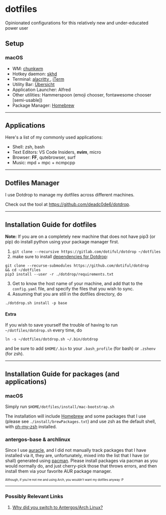 # dotfiles
Opinionated configurations for this relatively new and under-educated power user

## Setup

### macOS

* WM: [ chunkwm ](https://github.com/koekeishiya/chunkwm)
* Hotkey daemon: [ skhd ](https://github.com/koekeishiya/skhd)
* Terminal: [ alacritty ](https://gitlab.com/jwilm/alacritty), [ iTerm ](https://iterm2.com/)
* Utility Bar: [ Übersicht ](http://tracesof.net/uebersicht/)
* Application Launcher: Alfred
* Other utilities: Hammerspoon (emoji chooser, fontawesome chooser [semi-usable])
* Package Manager: [ Homebrew ](https://brew.sh)

---

## Applications

Here's a list of my commonly used applications:

* Shell: zsh, bash
* Text Editors: VS Code Insiders, **nvim**, micro
* Browser: **FF**, qutebrowser, surf
* Music: mpd + mpc + ncmpcpp

---

## Dotfiles Manager

I use Dotdrop to manage my dotfiles across different machines.

Check out the tool at https://github.com/deadc0de6/dotdrop.

---

## Installation Guide for dotfiles

**Note:** If you are on a completely new machine that does not have pip3 (or pip) do install python using your package manager first.

1. `git clone --recursive https://gitlab.com/dotiful/dotdrop ~/dotfiles`
2. make sure to install [dependencies for Dotdrop](https://github.com/deadc0de6/dotdrop/wiki/dependencies):
  ```shell
  git clone --recurse-submodules https://github.com/dotiful/dotdrop
 && cd ~/dotfiles
  pip3 install --user -r ./dotdrop/requirements.txt
  ```
3. Get to know the host name of your machine, and add that to the `config.yaml` file, and specify the files that you wish to sync.
4. Assuming that you are still in the dotfiles directory, do
  ```shell
  ./dotdrop.sh install -p base
  ```

#### Extra
If you wish to save yourself the trouble of having to run `~/dotfiles/dotdrop.sh` every time, do
```shell
ln -s ~/dotfiles/dotdrop.sh ~/.bin/dotdrop
```
and be sure to add `$HOME/.bin` to your `.bash_profile` (for bash) or `.zshenv` (for zsh).

---

## Installation Guide for packages (and applications)

### macOS

Simply run `$HOME/dotfiles/install/mac-bootstrap.sh`

The installation will include [Homebrew](https://brew.sh) and some packages that I use (please see `./install/brewPackages.txt`) and use 
zsh as the default shell, with [oh-my-zsh](https://github.com/robbyrussell/oh-my-zsh) installed.
  
### antergos-base & archlinux

Since I use [auracle](https://aur.archlinux.org/packages/auracle-git/), and I did not manually track packages that I have installed via it, 
they are, unfortunately, mixed into the list that I have (or shall) generated using [pacman](https://wiki.archlinux.org/index.php/Pacman). 
Please install packages via pacman as you would normally do, and just cherry-pick those that throws errors, and then install them via 
your favorite AUR package manager.

<sub><sup>Although, if you're not me and using Arch, you wouldn't want my dotfiles anyway :P</sup></sub>

---

### Possibly Relevant Links

1. [Why did you switch to Antergos/Arch Linux?](https://japorized.gitlab.io/technical/2018/02/27/making-the-move-to-linux.html)
